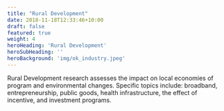```yaml
---
title: "Rural Development"
date: 2018-11-18T12:33:46+10:00
draft: false
featured: true
weight: 4
heroHeading: 'Rural Development'
heroSubHeading: ''
heroBackground: 'img/ok_industry.jpeg'
---
```


Rural Development research assesses the impact on local economies of program and environmental changes. Specific topics include: broadband, entrepreneurship, public goods, health infrastructure, the effect of incentive, and investment programs.
